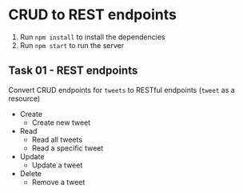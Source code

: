 # CRUD to REST endpoints

1. Run `npm install` to install the dependencies
2. Run `npm start` to run the server

## Task 01 - REST endpoints

Convert CRUD endpoints for `tweets` to RESTful endpoints (`tweet` as a resource)

- Create
  - Create new tweet
- Read
  - Read all tweets
  - Read a specific tweet
- Update
  - Update a tweet
- Delete
  - Remove a tweet
